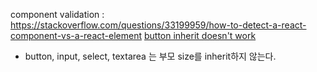 component validation : https://stackoverflow.com/questions/33199959/how-to-detect-a-react-component-vs-a-react-element
[button inherit doesn't work](https://stackoverflow.com/questions/41950834/buttons-not-inheriting-parent-div-font-size/41951100)
- button, input, select, textarea 는 부모 size를 inherit하지 않는다.